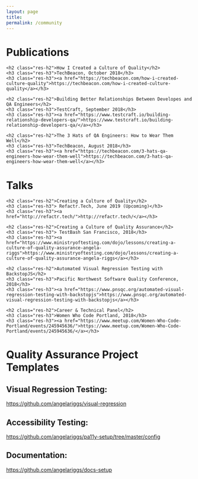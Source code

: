 ```yaml
---
layout: page
title: 
permalink: /community
---
```


<!-- <div>
	<p>Hello! You can view my resume below, or click here to download a PDF version:
<a class='res-link' href="/angela-riggs-resume.pdf" target="_blank">Angela's Resume</a></p>
</div> -->

<div>
	<h1 class="res-sec-title">Publications</h1>

	<h2 class="res-h2">How I Created a Culture of Quality</h2>
	<h3 class="res-h3">TechBeacon, October 2018</h3>
	<h3 class="res-h3"><a href="https://techbeacon.com/how-i-created-culture-quality">https://techbeacon.com/how-i-created-culture-quality</a></h3>

	<h2 class="res-h2">Building Better Relationships Between Developes and QA Engineers</h2>
	<h3 class="res-h3">TestCraft, September 2018</h3>
	<h3 class="res-h3"><a href="https://www.testcraft.io/building-relationship-developers-qa/">https://www.testcraft.io/building-relationship-developers-qa/</a></h3>

	<h2 class="res-h2">The 3 Hats of QA Engineers: How to Wear Them Well</h2>
	<h3 class="res-h3">TechBeacon, August 2018</h3>
	<h3 class="res-h3"><a href="https://techbeacon.com/3-hats-qa-engineers-how-wear-them-well">https://techbeacon.com/3-hats-qa-engineers-how-wear-them-well</a></h3>

</div>

<div>
	<h1 class="res-sec-title">Talks</h1>

	<h2 class="res-h2">Creating a Culture of Quality</h2>
	<h3 class="res-h3"> Refactr.Tech, June 2019 (Upcoming)</h3>
	<h3 class="res-h3"><a href="http://refactr.tech/">http://refactr.tech/</a></h3>

	<h2 class="res-h2">Creating a Culture of Quality Assurance</h2>
	<h3 class="res-h3"> TestBash San Francisco, 2018</h3>
	<h3 class="res-h3"><a href="https://www.ministryoftesting.com/dojo/lessons/creating-a-culture-of-quality-assurance-angela-riggs">https://www.ministryoftesting.com/dojo/lessons/creating-a-culture-of-quality-assurance-angela-riggs</a></h3>

	<h2 class="res-h2">Automated Visual Regression Testing with BackstopJS</h2>
	<h3 class="res-h3">Pacific Northwest Software Quality Conference, 2018</h3>
	<h3 class="res-h3"><a href="https://www.pnsqc.org/automated-visual-regression-testing-with-backstopjs">https://www.pnsqc.org/automated-visual-regression-testing-with-backstopjs</a></h3>

	<h2 class="res-h2">Career & Technical Panel</h2>
	<h3 class="res-h3">Women Who Code Portland, 2018</h3>
	<h3 class="res-h3"><a href="https://www.meetup.com/Women-Who-Code-Portland/events/245945636/">https://www.meetup.com/Women-Who-Code-Portland/events/245945636/</a></h3>
</div>

<div>
	<h1 class="res-sec-title" id="internet-pres">Quality Assurance Project Templates</h1>
	<h2 class="res-h2">Visual Regression Testing:</h2><a href="https://github.com/angelariggs/visual-regression" class="internet-pres-link">https://github.com/angelariggs/visual-regression</a>
	<h2 class="res-h2">Accessibility Testing:</h2><a href="https://github.com/angelariggs/pa11y-setup/tree/master/config" class="internet-pres-link">https://github.com/angelariggs/pa11y-setup/tree/master/config</a>
	<h2 class="res-h2">Documentation:</h2><a href="https://github.com/angelariggs/docs-setup" class="internet-pres-link">https://github.com/angelariggs/docs-setup</a>
</div>
